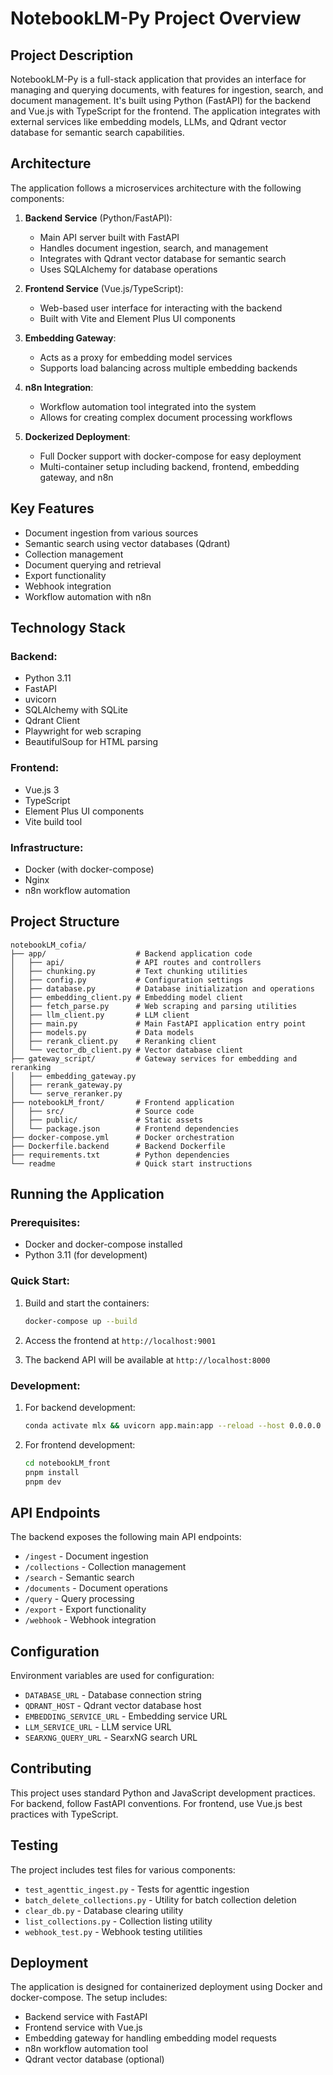# NotebookLM-Py Project Overview

## Project Description

NotebookLM-Py is a full-stack application that provides an interface for managing and querying documents, with features for ingestion, search, and document management. It's built using Python (FastAPI) for the backend and Vue.js with TypeScript for the frontend. The application integrates with external services like embedding models, LLMs, and Qdrant vector database for semantic search capabilities.

## Architecture

The application follows a microservices architecture with the following components:

1. **Backend Service** (Python/FastAPI):
   - Main API server built with FastAPI
   - Handles document ingestion, search, and management
   - Integrates with Qdrant vector database for semantic search
   - Uses SQLAlchemy for database operations

2. **Frontend Service** (Vue.js/TypeScript):
   - Web-based user interface for interacting with the backend
   - Built with Vite and Element Plus UI components

3. **Embedding Gateway**:
   - Acts as a proxy for embedding model services
   - Supports load balancing across multiple embedding backends

4. **n8n Integration**:
   - Workflow automation tool integrated into the system
   - Allows for creating complex document processing workflows

5. **Dockerized Deployment**:
   - Full Docker support with docker-compose for easy deployment
   - Multi-container setup including backend, frontend, embedding gateway, and n8n

## Key Features

- Document ingestion from various sources
- Semantic search using vector databases (Qdrant)
- Collection management
- Document querying and retrieval
- Export functionality
- Webhook integration
- Workflow automation with n8n

## Technology Stack

### Backend:
- Python 3.11
- FastAPI
- uvicorn
- SQLAlchemy with SQLite
- Qdrant Client
- Playwright for web scraping
- BeautifulSoup for HTML parsing

### Frontend:
- Vue.js 3
- TypeScript
- Element Plus UI components
- Vite build tool

### Infrastructure:
- Docker (with docker-compose)
- Nginx
- n8n workflow automation

## Project Structure

```
notebookLM_cofia/
├── app/                    # Backend application code
│   ├── api/                # API routes and controllers
│   ├── chunking.py         # Text chunking utilities
│   ├── config.py           # Configuration settings
│   ├── database.py         # Database initialization and operations
│   ├── embedding_client.py # Embedding model client
│   ├── fetch_parse.py      # Web scraping and parsing utilities
│   ├── llm_client.py       # LLM client
│   ├── main.py             # Main FastAPI application entry point
│   ├── models.py           # Data models
│   ├── rerank_client.py    # Reranking client
│   └── vector_db_client.py # Vector database client
├── gateway_script/         # Gateway services for embedding and reranking
│   ├── embedding_gateway.py
│   ├── rerank_gateway.py
│   └── serve_reranker.py
├── notebookLM_front/       # Frontend application
│   ├── src/                # Source code
│   ├── public/             # Static assets
│   └── package.json        # Frontend dependencies
├── docker-compose.yml      # Docker orchestration
├── Dockerfile.backend      # Backend Dockerfile
├── requirements.txt        # Python dependencies
└── readme                  # Quick start instructions
```

## Running the Application

### Prerequisites:
- Docker and docker-compose installed
- Python 3.11 (for development)

### Quick Start:
1. Build and start the containers:
   ```bash
   docker-compose up --build
   ```

2. Access the frontend at `http://localhost:9001`
3. The backend API will be available at `http://localhost:8000`

### Development:
1. For backend development:
   ```bash
   conda activate mlx && uvicorn app.main:app --reload --host 0.0.0.0 --port 8000
   ```

2. For frontend development:
   ```bash
   cd notebookLM_front
   pnpm install
   pnpm dev
   ```

## API Endpoints

The backend exposes the following main API endpoints:
- `/ingest` - Document ingestion
- `/collections` - Collection management
- `/search` - Semantic search
- `/documents` - Document operations
- `/query` - Query processing
- `/export` - Export functionality
- `/webhook` - Webhook integration

## Configuration

Environment variables are used for configuration:
- `DATABASE_URL` - Database connection string
- `QDRANT_HOST` - Qdrant vector database host
- `EMBEDDING_SERVICE_URL` - Embedding service URL
- `LLM_SERVICE_URL` - LLM service URL
- `SEARXNG_QUERY_URL` - SearxNG search URL

## Contributing

This project uses standard Python and JavaScript development practices. For backend, follow FastAPI conventions. For frontend, use Vue.js best practices with TypeScript.

## Testing

The project includes test files for various components:
- `test_agenttic_ingest.py` - Tests for agenttic ingestion
- `batch_delete_collections.py` - Utility for batch collection deletion
- `clear_db.py` - Database clearing utility
- `list_collections.py` - Collection listing utility
- `webhook_test.py` - Webhook testing utilities

## Deployment

The application is designed for containerized deployment using Docker and docker-compose. The setup includes:
- Backend service with FastAPI
- Frontend service with Vue.js
- Embedding gateway for handling embedding model requests
- n8n workflow automation tool
- Qdrant vector database (optional)